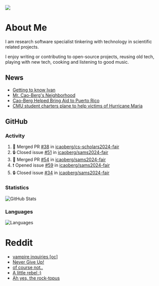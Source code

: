 ![](https://komarev.com/ghpvc/?username=icaoberg)

# About Me
I am research software specialist tinkering with technology in scientific related projects.

I enjoy writing or contributing to open-source projects, reusing old tech, playing with new tech, cooking and listening to good music.

## News
* [Getting to know Ivan](https://www.psc.edu/ivan-inside-psc-spotlight-2/)
* [Mr. Cao-Berg's Neighborhood](https://www.cmu.edu/engage/about-us/news/alumni/profile-cao-berg.html)
* [Cao-Berg Helped Bring Aid to Puerto Rico](https://www.cmu.edu/piper/news/archives/2018/february/ivan-cao-berg.html)
* [CMU student charters plane to help victims of Hurricane Maria](http://thetartan.org/2017/10/30/news/puerto-rico-aid)

## GitHub
### Activity
<!--START_SECTION:activity-->
1. 🎉 Merged PR [#38](https://github.com/icaoberg/cs-scholars2024-fair/pull/38) in [icaoberg/cs-scholars2024-fair](https://github.com/icaoberg/cs-scholars2024-fair)
2. 🔒 Closed issue [#51](https://github.com/icaoberg/sams2024-fair/issues/51) in [icaoberg/sams2024-fair](https://github.com/icaoberg/sams2024-fair)
3. 🎉 Merged PR [#54](https://github.com/icaoberg/sams2024-fair/pull/54) in [icaoberg/sams2024-fair](https://github.com/icaoberg/sams2024-fair)
4. ❗ Opened issue [#59](https://github.com/icaoberg/sams2024-fair/issues/59) in [icaoberg/sams2024-fair](https://github.com/icaoberg/sams2024-fair)
5. 🔒 Closed issue [#34](https://github.com/icaoberg/sams2024-fair/issues/34) in [icaoberg/sams2024-fair](https://github.com/icaoberg/sams2024-fair)
<!--END_SECTION:activity-->

### Statistics
![GitHub Stats](https://github-readme-stats.vercel.app/api?username=icaoberg&count_private=true&show_icons=true)

### Languages
![Languages](https://github-readme-stats.vercel.app/api/top-langs/?username=icaoberg&show_icons=true&langs_count=10&hide=HTML,C,CSS,M)

# Reddit
<!-- BLOG-POST-LIST:START -->
- [vampire inquiries [oc]](https://www.reddit.com/r/u_icaoberg/comments/1705gy9/vampire_inquiries_oc/)
- [Never Give Up!](https://www.reddit.com/r/u_icaoberg/comments/13mcab5/never_give_up/)
- [of course not..](https://www.reddit.com/r/u_icaoberg/comments/13mc9h5/of_course_not/)
- [A little rebel :&rpar;](https://www.reddit.com/r/u_icaoberg/comments/13mc6yc/a_little_rebel/)
- [Ah yes, the rock-topus](https://www.reddit.com/r/u_icaoberg/comments/13mc4xk/ah_yes_the_rocktopus/)
<!-- BLOG-POST-LIST:END -->
